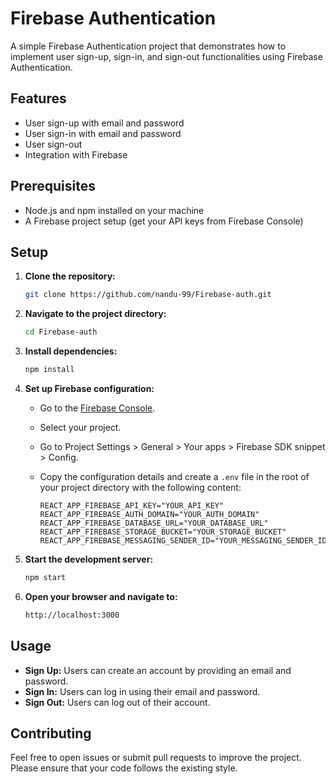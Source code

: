 # Firebase Authentication

A simple Firebase Authentication project that demonstrates how to implement user sign-up, sign-in, and sign-out functionalities using Firebase Authentication.

## Features

- User sign-up with email and password
- User sign-in with email and password
- User sign-out
- Integration with Firebase

## Prerequisites

- Node.js and npm installed on your machine
- A Firebase project setup (get your API keys from Firebase Console)

## Setup

1. **Clone the repository:**

   ```bash
   git clone https://github.com/nandu-99/Firebase-auth.git
   ```

2. **Navigate to the project directory:**

   ```bash
   cd Firebase-auth
   ```

3. **Install dependencies:**

   ```bash
   npm install
   ```

4. **Set up Firebase configuration:**

   - Go to the [Firebase Console](https://console.firebase.google.com/).
   - Select your project.
   - Go to Project Settings > General > Your apps > Firebase SDK snippet > Config.
   - Copy the configuration details and create a `.env` file in the root of your project directory with the following content:

     ```plaintext
     REACT_APP_FIREBASE_API_KEY="YOUR_API_KEY"
     REACT_APP_FIREBASE_AUTH_DOMAIN="YOUR_AUTH_DOMAIN"
     REACT_APP_FIREBASE_DATABASE_URL="YOUR_DATABASE_URL"
     REACT_APP_FIREBASE_STORAGE_BUCKET="YOUR_STORAGE_BUCKET"
     REACT_APP_FIREBASE_MESSAGING_SENDER_ID="YOUR_MESSAGING_SENDER_ID"
     ```

5. **Start the development server:**

   ```bash
   npm start
   ```

6. **Open your browser and navigate to:**

   ```bash
   http://localhost:3000
   ```

## Usage

- **Sign Up:** Users can create an account by providing an email and password.
- **Sign In:** Users can log in using their email and password.
- **Sign Out:** Users can log out of their account.

## Contributing

Feel free to open issues or submit pull requests to improve the project. Please ensure that your code follows the existing style.
